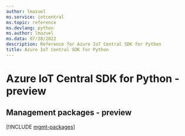 ```yaml
---
author: lmazuel
ms.service: iotcentral
ms.topic: reference
ms.devlang: python
ms.author: lmazuel
ms.data: 07/28/2022
description: Reference for Azure IoT Central SDK for Python
title: Azure IoT Central SDK for Python
---
```

# Azure IoT Central SDK for Python - preview

## Management packages - preview
[!INCLUDE [mgmt-packages](iot-central-mgmt-index.md)]